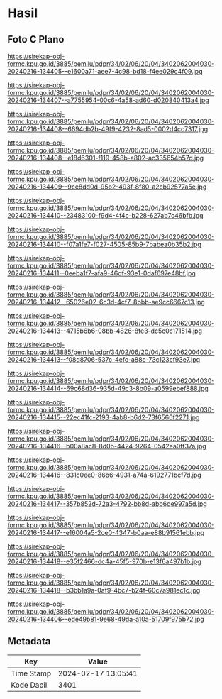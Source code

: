 # Hasil

## Foto C Plano

https://sirekap-obj-formc.kpu.go.id/3885/pemilu/pdpr/34/02/06/20/04/3402062004030-20240216-134405--e1600a71-aee7-4c98-bd18-f4ee029c4f09.jpg

https://sirekap-obj-formc.kpu.go.id/3885/pemilu/pdpr/34/02/06/20/04/3402062004030-20240216-134407--a7755954-00c6-4a58-ad60-d020840413a4.jpg

https://sirekap-obj-formc.kpu.go.id/3885/pemilu/pdpr/34/02/06/20/04/3402062004030-20240216-134408--6694db2b-49f9-4232-8ad5-0002d4cc7317.jpg

https://sirekap-obj-formc.kpu.go.id/3885/pemilu/pdpr/34/02/06/20/04/3402062004030-20240216-134408--e18d6301-f119-458b-a802-ac335654b57d.jpg

https://sirekap-obj-formc.kpu.go.id/3885/pemilu/pdpr/34/02/06/20/04/3402062004030-20240216-134409--9ce8dd0d-95b2-493f-8f80-a2cb92577a5e.jpg

https://sirekap-obj-formc.kpu.go.id/3885/pemilu/pdpr/34/02/06/20/04/3402062004030-20240216-134410--23483100-f9d4-4f4c-b228-627ab7c46bfb.jpg

https://sirekap-obj-formc.kpu.go.id/3885/pemilu/pdpr/34/02/06/20/04/3402062004030-20240216-134410--f07a1fe7-f027-4505-85b9-7babea0b35b2.jpg

https://sirekap-obj-formc.kpu.go.id/3885/pemilu/pdpr/34/02/06/20/04/3402062004030-20240216-134411--0eeba1f7-afa9-46df-93e1-0daf697e48bf.jpg

https://sirekap-obj-formc.kpu.go.id/3885/pemilu/pdpr/34/02/06/20/04/3402062004030-20240216-134412--65026e02-6c3d-4cf7-8bbb-ae9cc6667c13.jpg

https://sirekap-obj-formc.kpu.go.id/3885/pemilu/pdpr/34/02/06/20/04/3402062004030-20240216-134413--4715b6b6-08bb-4826-8fe3-dc5c0c171514.jpg

https://sirekap-obj-formc.kpu.go.id/3885/pemilu/pdpr/34/02/06/20/04/3402062004030-20240216-134413--f08d8706-537c-4efc-a88c-73c123cf93e7.jpg

https://sirekap-obj-formc.kpu.go.id/3885/pemilu/pdpr/34/02/06/20/04/3402062004030-20240216-134414--69c68d36-935d-49c3-8b09-a0599ebef888.jpg

https://sirekap-obj-formc.kpu.go.id/3885/pemilu/pdpr/34/02/06/20/04/3402062004030-20240216-134415--22ec41fc-2193-4ab8-b6d2-73f6566f2271.jpg

https://sirekap-obj-formc.kpu.go.id/3885/pemilu/pdpr/34/02/06/20/04/3402062004030-20240216-134416--b00a8ac8-8d0b-4424-9264-0542ea0ff37a.jpg

https://sirekap-obj-formc.kpu.go.id/3885/pemilu/pdpr/34/02/06/20/04/3402062004030-20240216-134416--831c0ee0-86b6-4931-a74a-6192771bcf7d.jpg

https://sirekap-obj-formc.kpu.go.id/3885/pemilu/pdpr/34/02/06/20/04/3402062004030-20240216-134417--357b852d-72a3-4792-bb8d-abb6de997a5d.jpg

https://sirekap-obj-formc.kpu.go.id/3885/pemilu/pdpr/34/02/06/20/04/3402062004030-20240216-134417--e16004a5-2ce0-4347-b0aa-e88b91561ebb.jpg

https://sirekap-obj-formc.kpu.go.id/3885/pemilu/pdpr/34/02/06/20/04/3402062004030-20240216-134418--e35f2466-dc4a-45f5-970b-e13f6a497b1b.jpg

https://sirekap-obj-formc.kpu.go.id/3885/pemilu/pdpr/34/02/06/20/04/3402062004030-20240216-134418--b3bb1a9a-0af9-4bc7-b24f-60c7a981ec1c.jpg

https://sirekap-obj-formc.kpu.go.id/3885/pemilu/pdpr/34/02/06/20/04/3402062004030-20240216-134406--ede49b81-9e68-49da-a10a-51709f975b72.jpg


## Metadata

| Key        | Value               |
| ---------- | ------------------- |
| Time Stamp | 2024-02-17 13:05:41 |
| Kode Dapil | 3401                |



